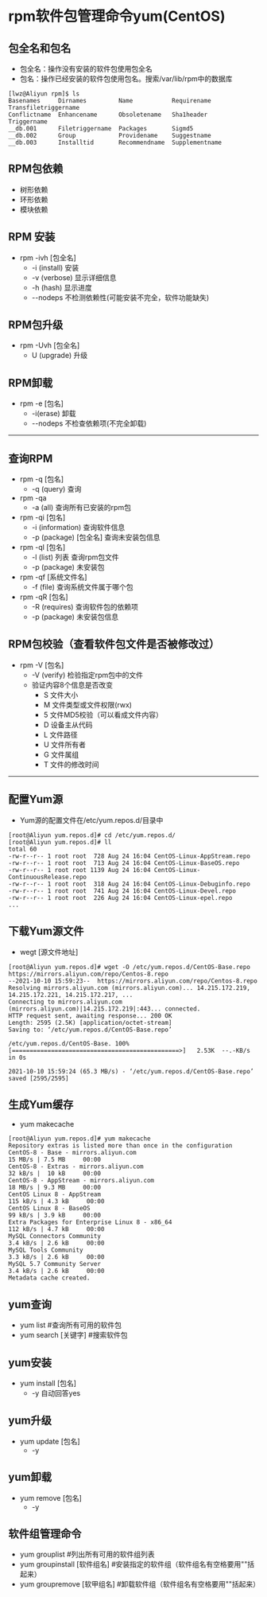 # rpm软件包管理命令yum(CentOS)

## 包全名和包名
- 包全名：操作没有安装的软件包使用包全名
- 包名：操作已经安装的软件包使用包名。搜索/var/lib/rpm中的数据库
```/var/lib/rpm
[lwz@Aliyun rpm]$ ls
Basenames     Dirnames         Name           Requirename     Transfiletriggername
Conflictname  Enhancename      Obsoletename   Sha1header      Triggername
__db.001      Filetriggername  Packages       Sigmd5
__db.002      Group            Providename    Suggestname
__db.003      Installtid       Recommendname  Supplementname
```
## RPM包依赖
- 树形依赖
- 环形依赖
- 模块依赖
## RPM 安装
- rpm -ivh [包全名]
  - -i (install) 安装
  - -v (verbose) 显示详细信息
  - -h (hash)    显示进度
  - --nodeps     不检测依赖性(可能安装不完全，软件功能缺失)
## RPM包升级
- rpm -Uvh [包全名]
  - U (upgrade) 升级
## RPM卸载
- rpm -e [包名]
  - -i(erase) 卸载
  - --nodeps  不检查依赖项(不完全卸载)
---
## 查询RPM
- rpm -q [包名]
  - -q (query) 查询
- rpm -qa
  - -a (all) 查询所有已安装的rpm包
- rpm -qi [包名]
   - -i (information) 查询软件信息
   - -p (package) [包全名] 查询未安装包信息
- rpm -ql [包名]
   - -l (list) 列表 查询rpm包文件
   - -p (package) 未安装包
- rpm -qf [系统文件名]
   - -f (file) 查询系统文件属于哪个包
- rpm -qR [包名]
  - -R (requires) 查询软件包的依赖项
  - -p (package) 未安装包信息
## RPM包校验（查看软件包文件是否被修改过）
- rpm -V [包名]
  - -V (verify) 检验指定rpm包中的文件
  - 验证内容8个信息是否改变
    - S 文件大小
    - M 文件类型或文件权限(rwx)
    - 5 文件MD5校验（可以看成文件内容）
    - D 设备主从代码
    - L 文件路径
    - U 文件所有者
    - G 文件属组
    - T 文件的修改时间
---
## 配置Yum源
- Yum源的配置文件在/etc/yum.repos.d/目录中
```
[root@Aliyun yum.repos.d]# cd /etc/yum.repos.d/
[root@Aliyun yum.repos.d]# ll
total 60
-rw-r--r-- 1 root root  728 Aug 24 16:04 CentOS-Linux-AppStream.repo
-rw-r--r-- 1 root root  713 Aug 24 16:04 CentOS-Linux-BaseOS.repo
-rw-r--r-- 1 root root 1139 Aug 24 16:04 CentOS-Linux-ContinuousRelease.repo
-rw-r--r-- 1 root root  318 Aug 24 16:04 CentOS-Linux-Debuginfo.repo
-rw-r--r-- 1 root root  741 Aug 24 16:04 CentOS-Linux-Devel.repo
-rw-r--r-- 1 root root  226 Aug 24 16:04 CentOS-Linux-epel.repo
...
```
## 下载Yum源文件
- wegt [源文件地址]
```
[root@Aliyun yum.repos.d]# wget -O /etc/yum.repos.d/CentOS-Base.repo https://mirrors.aliyun.com/repo/Centos-8.repo
--2021-10-10 15:59:23--  https://mirrors.aliyun.com/repo/Centos-8.repo
Resolving mirrors.aliyun.com (mirrors.aliyun.com)... 14.215.172.219, 14.215.172.221, 14.215.172.217, ...
Connecting to mirrors.aliyun.com (mirrors.aliyun.com)|14.215.172.219|:443... connected.
HTTP request sent, awaiting response... 200 OK
Length: 2595 (2.5K) [application/octet-stream]
Saving to: ‘/etc/yum.repos.d/CentOS-Base.repo’

/etc/yum.repos.d/CentOS-Base. 100%[===============================================>]   2.53K  --.-KB/s    in 0s      

2021-10-10 15:59:24 (65.3 MB/s) - ‘/etc/yum.repos.d/CentOS-Base.repo’ saved [2595/2595]
```
## 生成Yum缓存
- yum makecache
```
[root@Aliyun yum.repos.d]# yum makecache
Repository extras is listed more than once in the configuration
CentOS-8 - Base - mirrors.aliyun.com                                                   15 MB/s | 7.5 MB     00:00    
CentOS-8 - Extras - mirrors.aliyun.com                                                 32 kB/s |  10 kB     00:00    
CentOS-8 - AppStream - mirrors.aliyun.com                                              18 MB/s | 9.3 MB     00:00    
CentOS Linux 8 - AppStream                                                            115 kB/s | 4.3 kB     00:00    
CentOS Linux 8 - BaseOS                                                                99 kB/s | 3.9 kB     00:00    
Extra Packages for Enterprise Linux 8 - x86_64                                        112 kB/s | 4.7 kB     00:00    
MySQL Connectors Community                                                            3.4 kB/s | 2.6 kB     00:00    
MySQL Tools Community                                                                 3.3 kB/s | 2.6 kB     00:00    
MySQL 5.7 Community Server                                                            3.4 kB/s | 2.6 kB     00:00    
Metadata cache created.
```
## yum查询
- yum list #查询所有可用的软件包
- yum search [关键字]  #搜索软件包
  
## yum安装
- yum install [包名]
  - -y 自动回答yes
## yum升级
- yum update [包名]
  - -y 
## yum卸载
- yum remove [包名]
  - -y
## 软件组管理命令
- yum grouplist #列出所有可用的软件组列表
- yum groupinstall [软件组名] #安装指定的软件组（软件组名有空格要用""括起来）
- yum groupremove [软甲组名] #卸载软件组（软件组名有空格要用""括起来）